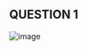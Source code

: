 ## QUESTION 1

![image](https://github.com/user-attachments/assets/f10a16ea-1a5c-44b2-a42e-c653efcb602f)
